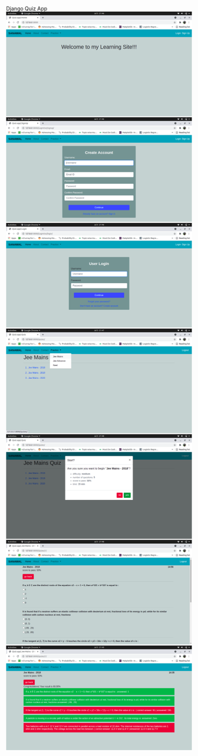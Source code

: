 Django Quiz App
![](screenshot/1home.png)
![](screenshot/2signup.png)
![](screenshot/3login.png)
![](screenshot/4quizPage.png)
![](screenshot/5QuizPermission.png)
![](screenshot/6Quiz.png)
![](screenshot/7QuizResult.png)
